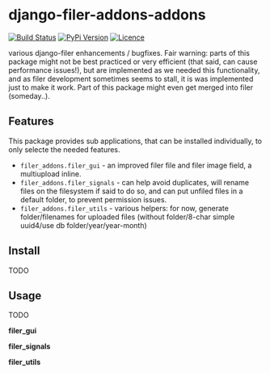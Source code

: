 # django-filer-addons-addons


[![Build Status](https://travis-ci.org/bnzk/django-filer-addons.svg "Build Status")](https://travis-ci.org/bnzk/django-filer-addons/)
[![PyPi Version](https://img.shields.io/pypi/v/django-filer-addons.svg "PyPi Version")](https://pypi.python.org/pypi/django-filer-addons/)
[![Licence](https://img.shields.io/pypi/l/django-filer-addons.svg "Licence")](https://pypi.python.org/pypi/django-filer-addons/)

various django-filer enhancements / bugfixes. Fair warning: parts of this package might not be
best practiced or very efficient (that said, can cause performance issues!), but are implemented
as we needed this functionality, and as filer development sometimes
seems to stall, it is was implemented just to make it work. Part of this package might even get merged
into filer (someday..).

Features
--------

This package provides sub applications, that can be installed individually, to only selecte the
needed features.

- `filer_addons.filer_gui` - an improved filer file and filer image field, a multiupload inline.
- `filer_addons.filer_signals` - can help avoid duplicates, will rename files on the filesystem if
  said to do so, and can put unfiled files in a default folder, to prevent permission issues.
- `filer_addons.filer_utils` - various helpers: for now, generate folder/filenames for uploaded
  files (without folder/8-char simple uuid4/use db folder/year/year-month)

Install
-------

TODO

Usage
-----

TODO

**filer_gui**

**filer_signals**

**filer_utils**
